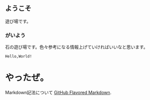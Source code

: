 ## ようこそ

遊び場です。
### がいよう

石の遊び場です。色々参考になる情報上げていければいいなと思います。

```markdown
Hello,World!
```
<h1>やったぜ。</h1>

Markdown記法について [GitHub Flavored Markdown](https://guides.github.com/features/mastering-markdown/).